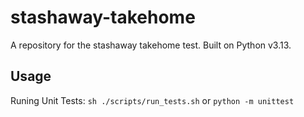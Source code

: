 # stashaway-takehome
A repository for the stashaway takehome test. Built on Python v3.13.

## Usage
Runing Unit Tests: `sh ./scripts/run_tests.sh` or `python -m unittest`